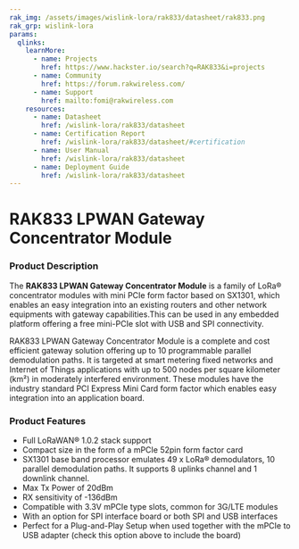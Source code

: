 ```yaml
---
rak_img: /assets/images/wislink-lora/rak833/datasheet/rak833.png
rak_grp: wislink-lora
params:
  qlinks:
    learnMore:
      - name: Projects
        href: https://www.hackster.io/search?q=RAK833&i=projects
      - name: Community
        href: https://forum.rakwireless.com/
      - name: Support
        href: mailto:fomi@rakwireless.com
    resources:
      - name: Datasheet
        href: /wislink-lora/rak833/datasheet
      - name: Certification Report
        href: /wislink-lora/rak833/datasheet/#certification
      - name: User Manual
        href: /wislink-lora/rak833/datasheet
      - name: Deployment Guide
        href: /wislink-lora/rak833/datasheet
---
```


# RAK833 LPWAN Gateway Concentrator Module

<rk-img
  src="/assets/images/wislink-lora/rak833/datasheet/rak833.png"
  width="60%"
  caption="RAK833 LPWAN Gateway Concentrator Module"
/>

### Product Description

The **RAK833 LPWAN Gateway Concentrator Module** is a family of LoRa® concentrator modules with mini PCIe form factor based on SX1301, which enables an easy integration into an existing routers and other network equipments with gateway capabilities.This can be used in any embedded platform offering a free mini-PCIe slot with USB and SPI connectivity.

RAK833 LPWAN Gateway Concentrator Module is a complete and cost efficient gateway solution offering up to 10 programmable parallel demodulation paths. It is targeted at smart metering fixed networks and Internet of Things applications with up to 500 nodes per square kilometer (km²) in moderately interfered environment. These modules have the industry standard PCI Express Mini Card form factor which enables easy integration into an application board.

<rk-btn
  src="../quickstart/"
  label="Get Started with RAK833 LPWAN Gateway Concentrator Module"
/>

<rk-quick-links :params="$frontmatter.params.qlinks" />

### Product Features

- Full LoRaWAN® 1.0.2 stack support
- Compact size in the form of a mPCIe 52pin form factor card
- SX1301 base band processor emulates 49 x LoRa® demodulators, 10 parallel demodulation paths. It supports 8 uplinks channel and 1 downlink channel.
- Max Tx Power of 20dBm
- RX sensitivity of -136dBm
- Compatible with 3.3V mPCIe type slots, common for 3G/LTE modules
- With an option for SPI interface board or both SPI and USB interfaces
- Perfect for a Plug-and-Play Setup when used together with the mPCIe to USB adapter (check this option above to include the board)

<rk-btn
  src="https://store.rakwireless.com/products/rak833-gateway-module"
  label="Buy a RAK833 LPWAN Gateway Concentrator Module"
  _blank
/>
